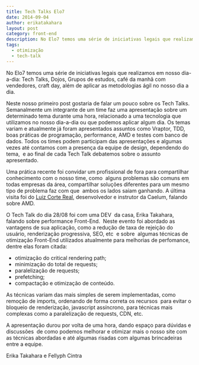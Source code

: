 ```yaml
---
title: Tech Talks Elo7
date: 2014-09-04
author: erikatakahara
layout: post
category: front-end
description: No Elo7 temos uma série de iniciativas legais que realizamos em nosso dia-a-dia: Tech Talks, Dojos, Grupos de estudos, café da manhã com vendedores, craft day, além de aplicar...
tags:
  - otimização
  - tech-talk
---
```


No Elo7 temos uma série de iniciativas legais que realizamos em nosso dia-a-dia: Tech Talks, Dojos, Grupos de estudos, café da manhã com vendedores, craft day, além de aplicar as metodologias ágil no nosso dia a dia.

Neste nosso primeiro post gostaria de falar um pouco sobre os Tech Talks. Semanalmente um integrante de um time faz uma apresentação sobre um determinado tema durante uma hora, relacionado a uma tecnologia que utilizamos no nosso dia-a-dia ou que podemos aplicar algum dia. Os temas variam e atualmente já foram apresentados assuntos como Vraptor, TDD, boas práticas de programação, performance, AMD e testes com banco de dados. Todos os times podem participam das apresentações e algumas vezes até contamos com a presença da equipe de design, dependendo do tema,  e ao final de cada Tech Talk debatemos sobre o assunto apresentado.

Uma prática recente foi convidar um profissional de fora para compartilhar conhecimento com o nosso time, como  alguns problemas são comuns em todas empresas da área, compartilhar soluções diferentes para um mesmo tipo de problema faz com que  ambos os lados saiam ganhando. A última visita foi do [Luiz Corte Real](https://twitter.com/srsaude), desenvolvedor e instrutor da Caelum, falando sobre AMD.

O Tech Talk do dia 28/08 foi com uma DEV  da casa, Erika Takahara, falando sobre performance Front-End.  Neste evento foi abordado as vantagens de sua aplicação, como a redução de taxa de rejeição do usuário, renderização progressiva, SEO, etc  e sobre  algumas técnicas de otimização Front-End utilizados atualmente para melhorias de perfomance, dentre elas foram citada:

  * otimização do critical rendering path;
  * minimização do total de requests;
  * paralelização de requests;
  * prefetching;
  * compactação e otimização de conteúdo.

As técnicas variam das mais simples de serem implementadas, como remoção de imports, ordenando de forma correta os recursos  para evitar o bloqueio de renderização, javascript assíncrono, para técnicas mais complexas como a paralelização de requests, CDN, etc.

A apresentação durou por volta de uma hora, dando espaço para dúvidas e discussões  de como podemos melhorar e otimizar mais o nosso site com as técnicas abordadas e até algumas risadas com algumas brincadeiras entre a equipe.

Erika Takahara e Fellyph Cintra
